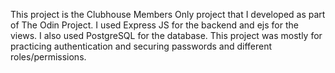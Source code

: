 This project is the Clubhouse Members Only project that I developed as part of The Odin Project. I used Express JS for the backend and ejs for the views. I also used PostgreSQL for the database. This project was mostly for practicing authentication and securing passwords and different roles/permissions.
